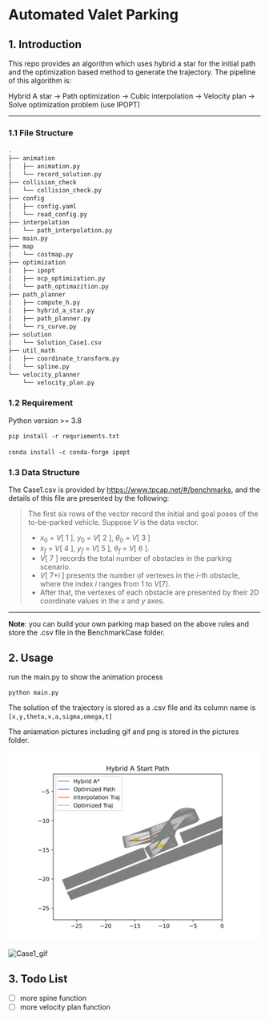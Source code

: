 # Automated Valet Parking
## 1. Introduction
This repo provides an algorithm which uses hybrid a star for the initial path and the optimization based method to generate the trajectory. The pipeline of this algorithm is:

Hybrid A star -> Path optimization -> Cubic interpolation -> Velocity plan -> Solve optimization problem (use IPOPT)

---

### 1.1 File Structure
```
.
├── animation
│   ├── animation.py
│   └── record_solution.py
├── collision_check
│   └── collision_check.py
├── config
│   ├── config.yaml
│   └── read_config.py
├── interpolation
│   └── path_interpolation.py
├── main.py
├── map
│   └── costmap.py
├── optimization
│   ├── ipopt
│   ├── ocp_optimization.py
│   └── path_optimazition.py
├── path_planner
│   ├── compute_h.py
│   ├── hybrid_a_star.py
│   ├── path_planner.py
│   └── rs_curve.py
├── solution
│   └── Solution_Case1.csv
├── util_math
│   ├── coordinate_transform.py
│   └── spline.py
└── velocity_planner
    └── velocity_plan.py
```

### 1.2 Requirement
Python version >= 3.8
```
pip install -r requriements.txt

conda install -c conda-forge ipopt
```

### 1.3 Data Structure
The Case1.csv is provided by https://www.tpcap.net/#/benchmarks, and the details of this file are presented by the following:

>The first six rows of the vector record the initial and goal poses of the to-be-parked vehicle. Suppose $V$ is the data vector.
> - $x_{0}$ = $V$[ 1 ], $y_{0}$ = $V$[ 2 ], $\theta_{0}$ = $V$[ 3 ]
> - $x_{f}$ = $V$[ 4 ], $y_f$ = $V$[ 5 ], $\theta_f$ = $V$[ 6 ]. 
> - $V$[ 7 ] records the total number of obstacles in the parking scenario. 
> - $V$[ 7+$i$ ] presents the number of vertexes in the $i$-th obstacle, where the index $i$ ranges from 1 to $V$[7]. 
> - After that, the vertexes of each obstacle are presented by their 2D coordinate values in the $x$ and $y$ axes. 
---
**Note**: you can build your own parking map based on the above rules and store the .csv file in the BenchmarkCase folder.

## 2. Usage
run the main.py to show the animation process
```
python main.py
```

The solution of the trajectory is stored as a .csv file and its column name is `[x,y,theta,v,a,sigma,omega,t]`

The aniamation pictures including gif and png is stored in the pictures folder.

![case1_png](pictures/Case1.png "Case_1 Traj_Png")

![Case1_gif](pictures/Case1.gif, "Case_1_Traj_gif")

## 3. Todo List
 
- [ ] more spine function
- [ ] more velocity plan function